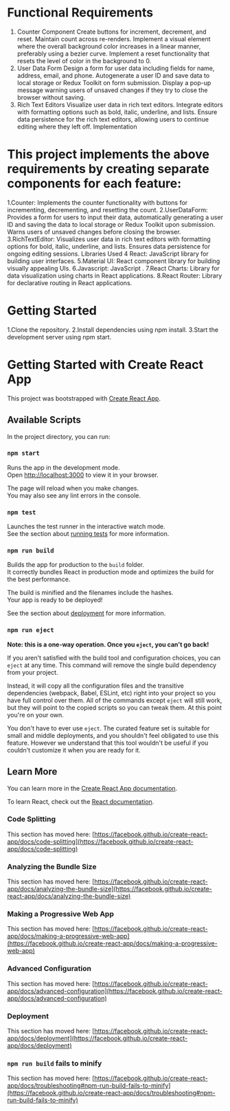 # Functional Requirements

1. Counter Component
   Create buttons for increment, decrement, and reset.
   Maintain count across re-renders.
   Implement a visual element where the overall background color increases in a linear manner, preferably using a bezier curve.
   Implement a reset functionality that resets the level of color in the background to 0.
2. User Data Form
   Design a form for user data including fields for name, address, email, and phone.
   Autogenerate a user ID and save data to local storage or Redux Toolkit on form submission.
   Display a pop-up message warning users of unsaved changes if they try to close the browser without saving.
3. Rich Text Editors
   Visualize user data in rich text editors.
   Integrate editors with formatting options such as bold, italic, underline, and lists.
   Ensure data persistence for the rich text editors, allowing users to continue editing where they left off.
   Implementation

# This project implements the above requirements by creating separate components for each feature:

1.Counter: Implements the counter functionality with buttons for incrementing, decrementing, and resetting the count.
2.UserDataForm: Provides a form for users to input their data, automatically generating a user ID and saving the data to local storage or Redux Toolkit upon submission. Warns users of unsaved changes before closing the browser.
3.RichTextEditor: Visualizes user data in rich text editors with formatting options for bold, italic, underline, and lists. Ensures data persistence for ongoing editing sessions.
Libraries Used
4 React: JavaScript library for building user interfaces.
5.Material UI: React component library for building visually appealing UIs.
6.Javascript:  JavaScript .
7.React Charts: Library for data visualization using charts in React applications.
8.React Router: Library for declarative routing in React applications.

# Getting Started

1.Clone the repository.
2.Install dependencies using npm install.
3.Start the development server using npm start.

# Getting Started with Create React App

This project was bootstrapped with [Create React App](https://github.com/facebook/create-react-app).

## Available Scripts

In the project directory, you can run:

### `npm start`

Runs the app in the development mode.\
Open [http://localhost:3000](http://localhost:3000) to view it in your browser.

The page will reload when you make changes.\
You may also see any lint errors in the console.

### `npm test`

Launches the test runner in the interactive watch mode.\
See the section about [running tests](https://facebook.github.io/create-react-app/docs/running-tests) for more information.

### `npm run build`

Builds the app for production to the `build` folder.\
It correctly bundles React in production mode and optimizes the build for the best performance.

The build is minified and the filenames include the hashes.\
Your app is ready to be deployed!

See the section about [deployment](https://facebook.github.io/create-react-app/docs/deployment) for more information.

### `npm run eject`

**Note: this is a one-way operation. Once you `eject`, you can't go back!**

If you aren't satisfied with the build tool and configuration choices, you can `eject` at any time. This command will remove the single build dependency from your project.

Instead, it will copy all the configuration files and the transitive dependencies (webpack, Babel, ESLint, etc) right into your project so you have full control over them. All of the commands except `eject` will still work, but they will point to the copied scripts so you can tweak them. At this point you're on your own.

You don't have to ever use `eject`. The curated feature set is suitable for small and middle deployments, and you shouldn't feel obligated to use this feature. However we understand that this tool wouldn't be useful if you couldn't customize it when you are ready for it.

## Learn More

You can learn more in the [Create React App documentation](https://facebook.github.io/create-react-app/docs/getting-started).

To learn React, check out the [React documentation](https://reactjs.org/).

### Code Splitting

This section has moved here: [https://facebook.github.io/create-react-app/docs/code-splitting](https://facebook.github.io/create-react-app/docs/code-splitting)

### Analyzing the Bundle Size

This section has moved here: [https://facebook.github.io/create-react-app/docs/analyzing-the-bundle-size](https://facebook.github.io/create-react-app/docs/analyzing-the-bundle-size)

### Making a Progressive Web App

This section has moved here: [https://facebook.github.io/create-react-app/docs/making-a-progressive-web-app](https://facebook.github.io/create-react-app/docs/making-a-progressive-web-app)

### Advanced Configuration

This section has moved here: [https://facebook.github.io/create-react-app/docs/advanced-configuration](https://facebook.github.io/create-react-app/docs/advanced-configuration)

### Deployment

This section has moved here: [https://facebook.github.io/create-react-app/docs/deployment](https://facebook.github.io/create-react-app/docs/deployment)

### `npm run build` fails to minify

This section has moved here: [https://facebook.github.io/create-react-app/docs/troubleshooting#npm-run-build-fails-to-minify](https://facebook.github.io/create-react-app/docs/troubleshooting#npm-run-build-fails-to-minify)
